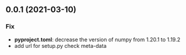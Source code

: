 ## 0.0.1 (2021-03-10)

### Fix

- **pyproject.toml**: decrease the version of numpy from 1.20.1 to 1.19.2
- add url for setup.py check meta-data
